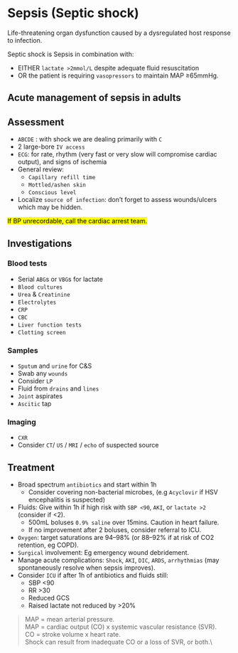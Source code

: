# Sepsis (Septic shock)

Life-threatening organ dysfunction caused by a dysregulated host response to infection.

Septic shock is Sepsis in combination with:
- EITHER `lactate >2mmol/L` despite adequate fluid resuscitation
- OR the patient is requiring `vasopressors` to maintain MAP ≥65mmHg.

## Acute management of sepsis in adults
## Assessment 

- `ABCDE` : with shock we are dealing primarily with `C`
- 2 large-bore `IV access`
- `ECG`: for rate, rhythm (very fast or very slow will compromise cardiac output), and signs of ischemia
- General review: 
	- `Capillary refill time`
	- `Mottled/ashen skin`
	- `Conscious level`
- Localize `source of infection`: don’t forget to assess wounds/ulcers which may be hidden.

<mark>If BP unrecordable, call the cardiac arrest team.</mark>

## Investigations

### Blood tests

- Serial `ABG`s or `VBG`s for lactate
- `Blood cultures`
- `Urea` & `Creatinine`
- `Electrolytes`
- `CRP`
- `CBC`
- `Liver function tests`
- `Clotting screen`
### Samples

- `Sputum` and `urine` for C&S
- Swab any `wounds`
- Consider `LP`
- Fluid from `drains` and `lines`
- `Joint` aspirates
- `Ascitic` tap

### Imaging

- `CXR`
- Consider `CT`/ `US` / `MRI` / `echo` of suspected source

## Treatment

- Broad spectrum `antibiotics` and start within 1h 
	- Consider covering non-bacterial microbes, (e.g  `Acyclovir` if HSV encephalitis is suspected)
- Fluids: Give within 1h if high risk with `SBP <90`, `AKI`, or `lactate >2` (consider if <2).
	- 500mL boluses `0.9% saline` over 15mins. Caution in heart failure.
	- If no improvement after 2 boluses, consider referral to ICU.
- `Oxygen`:  target saturations are 94–98% (or 88–92% if at risk of CO2 retention, eg COPD).
- `Surgical` involvement: Eg emergency wound debridement.
- Manage acute complications: `Shock`, `AKI`, `DIC`, `ARDS`, `arrhythmias` (may spontaneously resolve when sepsis improves).
- Consider `ICU`  if after 1h of antibiotics and fluids still:
	- SBP <90
	- RR >30
	- Reduced GCS
	- Raised lactate not reduced by >20%


> MAP = mean arterial pressure.\
> MAP = cardiac output (CO) x systemic vascular resistance (SVR).\
> CO = stroke volume x heart rate.\
> Shock can result from inadequate CO or a loss of SVR, or both.\